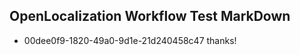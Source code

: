 ## OpenLocalization Workflow Test MarkDown
* 00dee0f9-1820-49a0-9d1e-21d240458c47 
thanks!<!--HONumber=Mar16_HO2-->

